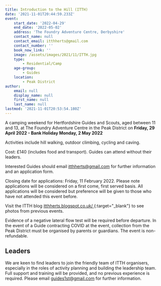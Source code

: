 ```yaml
---
title: Introduction to the Hill (ITTH)
date: '2021-11-01T20:44:59.233Z'
event:
    start_date: '2022-04-29'
    end_date: '2022-05-02'
    address: 'The Foundry Adventure Centre, Derbyshire'
    contact_name: null
    contact_email: itthherts@gmail.com
    contact_number: ''
    book_now_link: ''
    image: /assets/images/2021/11/ITTH.jpg
    type:
        - Residential/Camp
    age-group:
        - Guides
    location:
        - Peak District
author:
    email: null
    display_name: null
    first_name: null
    last_name: null
lastmod: '2021-11-01T20:53:54.180Z'
---
```

A camping weekend for Hertfordshire Guides and Scouts, aged between 11 and 13, at The Foundry Adventure Centre in the Peak District on **Friday, 29 April 2022 - Bank Holiday Monday, 2 May 2022**

Activities include hill walking, outdoor climbing, cycling and caving.

Cost: £140 (includes food and transport).  Guides can attend without their leaders.

Interested Guides should email [itthherts@gmail.com](mailto:itthherts@gmail.com) for further information and an application form.

Closing date for applications:  Friday, 11 February 2022.  Please note applications will be considered on a first come, first served basis.  All applications will be considered but preference will be given to those who have not attended this event before.

Visit the ITTH blog [itthherts.blogspot.co.uk/ <i class="fa fa-external-link"></i>](https://itthherts.blogspot.co.uk/){:target="_blank"} to see photos from previous events.

Evidence of a negative lateral flow test will be required before departure.  In the event of a Guide contracting COVID at the event, collection from the Peak District must be organised by parents or guardians.  The event is non-refundable.

## Leaders

We are keen to find leaders to join the friendly team of ITTH organisers, especially in the roles of activity planning and building the leadership team.  Full support and training will be provided, and no previous experience is required.  Please email [guides1st@gmail.com](mailto:guides1st@gmail.com) for further information.
